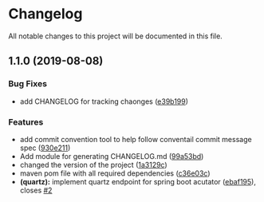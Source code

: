 # Changelog

All notable changes to this project will be documented in this file.


## 1.1.0 (2019-08-08)


### Bug Fixes

* add CHANGELOG for tracking chaonges ([e39b199](https://github.com/sathyabodh/quartz-acutator/commit/e39b199))


### Features

* add commit convention tool to help follow conventail commit message spec ([930e211](https://github.com/sathyabodh/quartz-acutator/commit/930e211))
* Add module for generating CHANGELOG.md ([99a53bd](https://github.com/sathyabodh/quartz-acutator/commit/99a53bd))
* changed the version of the project ([1a3129c](https://github.com/sathyabodh/quartz-acutator/commit/1a3129c))
* maven pom file with all required dependencies ([c36e03c](https://github.com/sathyabodh/quartz-acutator/commit/c36e03c))
* **(quartz):** implement quartz endpoint for spring boot acutator ([ebaf195](https://github.com/sathyabodh/quartz-acutator/commit/ebaf195)), closes [#2](https://github.com/sathyabodh/quartz-acutator/issues/2)
